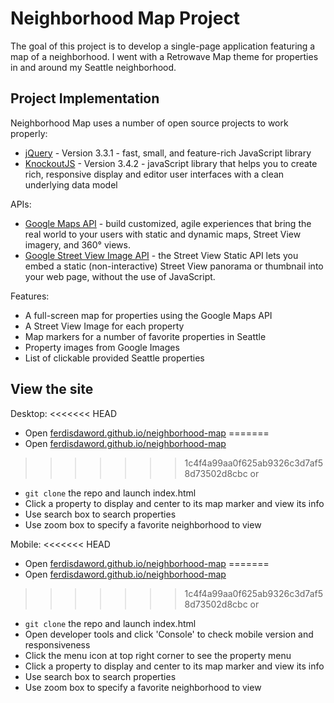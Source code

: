 # Neighborhood Map Project

The goal of this project is to develop a single-page application featuring a map of a neighborhood.  I went with a Retrowave Map theme for properties in and around my Seattle neighborhood.

## Project Implementation

Neighborhood Map uses a number of open source projects to work properly:
* [jQuery](https://jquery.com/) - Version 3.3.1 - fast, small, and feature-rich JavaScript library
* [KnockoutJS](http://knockoutjs.com) - Version 3.4.2 - javaScript library that helps you to create rich, responsive display and editor user interfaces with a clean underlying data model

APIs:
* [Google Maps API](https://developers.google.com/maps/documentation/) - build customized, agile experiences that bring the real world to your users with static and dynamic maps, Street View imagery, and 360° views.
* [Google Street View Image API](https://developers.google.com/maps/documentation/streetview/intro) - the Street View Static API lets you embed a static (non-interactive) Street View panorama or thumbnail into your web page, without the use of JavaScript.

Features:
* A full-screen map for properties using the Google Maps API
* A Street View Image for each property
* Map markers for a number of favorite properties in Seattle
* Property images from Google Images
* List of clickable provided Seattle properties

## View the site

Desktop:
<<<<<<< HEAD
* Open [ferdisdaword.github.io/neighborhood-map](https://ferdisdaword.github.io/neighborhood-map/)
=======
* Open [ferdisdaword.github.io/neighborhood-map](https://ferdisdaword.github.io/neighborhood-map)
>>>>>>> 1c4f4a99aa0f625ab9326c3d7af58d73502d8cbc
or
* `git clone` the repo and launch index.html
* Click a property to display and center to its map marker and view its info
* Use search box to search properties
* Use zoom box to specify a favorite neighborhood to view

Mobile:
<<<<<<< HEAD
* Open [ferdisdaword.github.io/neighborhood-map](https://ferdisdaword.github.io/neighborhood-map/)
=======
* Open [ferdisdaword.github.io/neighborhood-map](https://ferdisdaword.github.io/neighborhood-map)
>>>>>>> 1c4f4a99aa0f625ab9326c3d7af58d73502d8cbc
or
* `git clone` the repo and launch index.html
* Open developer tools and click 'Console' to check mobile version and responsiveness 
* Click the menu icon at top right corner to see the property menu
* Click a property to display and center to its map marker and view its info
* Use search box to search properties
* Use zoom box to specify a favorite neighborhood to view